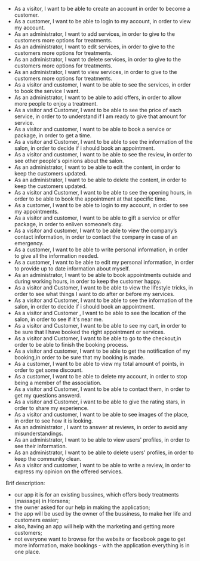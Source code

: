 - As a visitor, I want to be able to create an account in order to become a customer.
- As a customer, I want to be able to login to my account, in order to view my account.
- As an administrator, I want to add services, in order to give to the customers more options for treatments.
- As an administrator, I want to edit services, in order to give to the customers more options for treatments.
- As an administrator, I want to delete services, in order to give to the customers more options for treatments.
- As an administrator, I want to view services, in order to give to the customers more options for treatments.
- As a visitor and customer, I want to be able to see the services, in order to book the service I want.
- As an administrator, I want to be able to add offers, in order to allow more people to enjoy a treatment.
- As a visitor and Customer, I want to be able to see the price of each service, in order to to understand if I am ready to give that amount for service.
- As a visitor and customer, I want to be able to book a service or package, in order to get a time.
- As a visitor and Customer, I want to be able to see the information of the salon, in order to decide if i should book an appointment. 
- As a visitor and customer, I want to be able to see the review, in order to see other people's opinions about the salon.
- As an administrator, I want to be able to edit the content, in order to keep the customers updated.
- As an administrator, I want to be able to delete the content, in order to keep the customers updated.
- As a visitor and Customer, I want to be able to see the opening hours, in order to be able to book the appointment at that specific time.
- As a customer, I want to be able to login to my account, in order to  see my appointments.
- As a visitor and customer, I want to be able to gift a service or offer package, in order to enliven someone’s day.
- As a visitor and customer, I want to be able to view the company’s contact information, in order to contact the company in case of an emergency.
- As a customer, I want to be able to write personal information, in order to give all the information needed.
- As a customer, I want to be able to edit my personal information, in order to provide up to date information about myself.
- As an administrator, I want to be able to book appointments outside and during working hours, in order to keep the customer happy.
- As a visitor and Customer, I want to be able to view the lifestyle tricks, in order to see what things I want to do after or before my services.
- As a visitor and Customer, I want to be able to see the information of the salon, in order to decide if i should book an appointment. 
- As a visitor and Customer , I want to be able to see the location of the salon, in order to see if it's near me. 
- As a visitor and Customer, I want to be able to see my cart, in order to be sure that I have booked the right appointment or services.
- As a visitor and Customer, I want to be able to go to the checkout,in order to be able to finish the booking process.
- As a visitor and customer, I want to be able to get the notification of my booking,in order to be sure that my booking is made.
- As a customer, I want to be able to view my total amount of points, in order to get some discount.
- As a customer, I want to be able to delete my account, in order to stop being a member of the association.
- As a visitor and Customer, I want to be able to contact them, in order to get my questions answerd.
- As a visitor and Customer, i want to be able to give the rating stars, in order to share my experience.
- As a visitor and customer, I want to be able to see images of the place, in order to see how it is looking.
- As an administrator , I want to answer at reviews, in order to avoid any misunderstandings.
- As an administrator, I want to be able to view users' profiles, in order to see their information.
- As an administrator, I want to be able to delete users' profiles, in order to keep the community clean.
- As a visitor and customer, I want to be able to write a review, in order to express my opinion on the offered services.





Brif description:
- our app it is for an existing bussines, which offers body treatments (massage) in Horsens;
- the owner asked for our help in making the application;
- the app will be used by the owner of the bussiness, to make her life and customers easier;
- also, having an app will help with the marketing and getting more customers;
- not everyone want to browse for the website or facebook page to get more information, make bookings - with the application everything is in one place.
